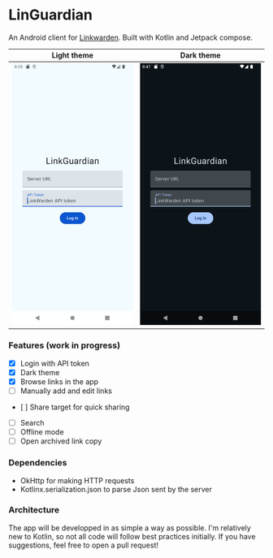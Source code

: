 # LinGuardian
An Android client for [Linkwarden](https://github.com/linkwarden/linkwarden). Built with Kotlin and Jetpack compose.

| Light theme | Dark theme |
| --- | --- |
| ![preview-light](https://github.com/Elbullazul/linkguardian/blob/master/res/preview.png) | ![preview-dark](https://github.com/Elbullazul/linkguardian/blob/master/res/preview-dark.png) |

### Features (work in progress)
- [x] Login with API token
- [x] Dark theme
- [x] Browse links in the app
- [ ] Manually add and edit links
- [ ] Share target for quick sharing
- [ ] Search
- [ ] Offline mode
- [ ] Open archived link copy

### Dependencies
- OkHttp for making HTTP requests
- Kotlinx.serialization.json to parse Json sent by the server

### Architecture
The app will be developped in as simple a way as possible. I'm relatively new to Kotlin, so not all code will follow best practices initially. If you have suggestions, feel free to open a pull request!
